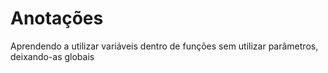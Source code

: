 # Anotações

Aprendendo a utilizar variáveis dentro de funções sem utilizar parâmetros, deixando-as globais